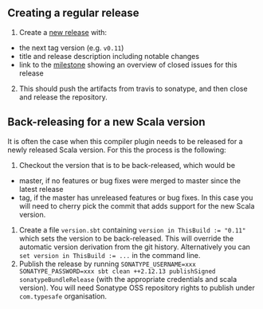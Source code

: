 ## Creating a regular release

1. Create a [new release](https://github.com/lightbend/genjavadoc/releases/new) with:
  * the next tag version (e.g. `v0.11`)
  * title and release description including notable changes
  * link to the [milestone](https://github.com/lightbend/genjavadoc/milestones) showing an overview of closed issues for this release
2. This should push the artifacts from travis to sonatype, and then close and release the repository.

## Back-releasing for a new Scala version

It is often the case when this compiler plugin needs to be released for a newly released Scala version. For this the process is the following:

1. Checkout the version that is to be back-released, which would be
  * master, if no features or bug fixes were merged to master since the latest release
  * tag, if the master has unreleased features or bug fixes. In this case you will need to cherry pick the commit that adds support for the new Scala version.
1. Create a file `version.sbt` containing `version in ThisBuild := "0.11"` which sets the version to be back-released. This will override the automatic version derivation from the git history. Alternatively you can `set version in ThisBuild := ...` in the command line.
1. Publish the release by running `SONATYPE_USERNAME=xxx SONATYPE_PASSWORD=xxx sbt clean ++2.12.13 publishSigned sonatypeBundleRelease` (with the appropriate credentials and scala version). You will need Sonatype OSS repository rights to publish under `com.typesafe` organisation.
